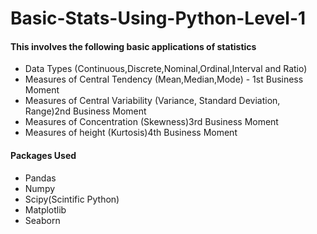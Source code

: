 # Basic-Stats-Using-Python-Level-1
#### This involves the following basic applications of statistics
- Data Types (Continuous,Discrete,Nominal,Ordinal,Interval and Ratio)
- Measures of Central Tendency (Mean,Median,Mode) - 1st Business Moment 
- Measures of Central Variability (Variance, Standard Deviation, Range)2nd Business Moment
- Measures of Concentration (Skewness)3rd Business Moment
- Measures of height (Kurtosis)4th Business Moment
#### Packages Used
- Pandas
- Numpy
- Scipy(Scintific Python)
- Matplotlib
- Seaborn
